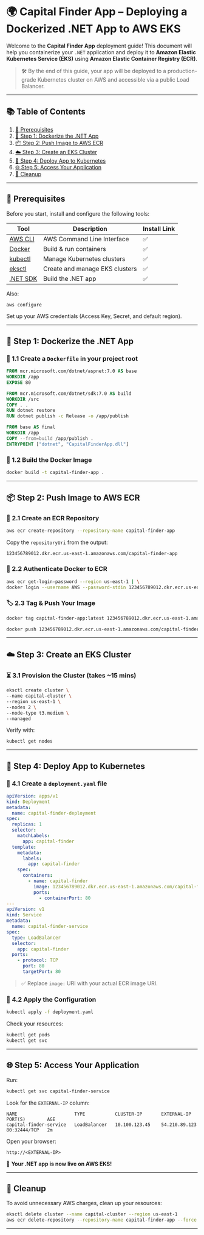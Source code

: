 

# 🌍 Capital Finder App – Deploying a Dockerized .NET App to AWS EKS

Welcome to the **Capital Finder App** deployment guide! This document will help you containerize your `.NET` application and deploy it to **Amazon Elastic Kubernetes Service (EKS)** using **Amazon Elastic Container Registry (ECR)**.

> 🛠️ By the end of this guide, your app will be deployed to a production-grade Kubernetes cluster on AWS and accessible via a public Load Balancer.

---

## 📚 Table of Contents

1. [🧰 Prerequisites](#-prerequisites)  
2. [🐳 Step 1: Dockerize the .NET App](#-step-1-dockerize-the-net-app)  
3. [📦 Step 2: Push Image to AWS ECR](#-step-2-push-image-to-aws-ecr)  
4. [☁️ Step 3: Create an EKS Cluster](#️-step-3-create-an-eks-cluster)  
5. [🚀 Step 4: Deploy App to Kubernetes](#-step-4-deploy-app-to-kubernetes)  
6. [🌐 Step 5: Access Your Application](#-step-5-access-your-application)  
7. [🧹 Cleanup](#-cleanup)

---

## 🧰 Prerequisites

Before you start, install and configure the following tools:

| Tool        | Description                          | Install Link |
|-------------|--------------------------------------|--------------|
| [AWS CLI](https://docs.aws.amazon.com/cli/latest/userguide/install-cliv2.html) | AWS Command Line Interface | ✅ |
| [Docker](https://docs.docker.com/get-docker/)      | Build & run containers      | ✅ |
| [kubectl](https://kubernetes.io/docs/tasks/tools/) | Manage Kubernetes clusters  | ✅ |
| [eksctl](https://eksctl.io/introduction/installation/) | Create and manage EKS clusters | ✅ |
| [.NET SDK](https://dotnet.microsoft.com/en-us/download) | Build the .NET app          | ✅ |

Also:

```bash
aws configure
```

Set up your AWS credentials (Access Key, Secret, and default region).

---

## 🐳 Step 1: Dockerize the .NET App

### 📄 1.1 Create a `Dockerfile` in your project root

```Dockerfile
FROM mcr.microsoft.com/dotnet/aspnet:7.0 AS base
WORKDIR /app
EXPOSE 80

FROM mcr.microsoft.com/dotnet/sdk:7.0 AS build
WORKDIR /src
COPY . .
RUN dotnet restore
RUN dotnet publish -c Release -o /app/publish

FROM base AS final
WORKDIR /app
COPY --from=build /app/publish .
ENTRYPOINT ["dotnet", "CapitalFinderApp.dll"]
```

### 🔨 1.2 Build the Docker Image

```bash
docker build -t capital-finder-app .
```

---

## 📦 Step 2: Push Image to AWS ECR

### 🧱 2.1 Create an ECR Repository

```bash
aws ecr create-repository --repository-name capital-finder-app
```

Copy the `repositoryUri` from the output:
```
123456789012.dkr.ecr.us-east-1.amazonaws.com/capital-finder-app
```

### 🔐 2.2 Authenticate Docker to ECR

```bash
aws ecr get-login-password --region us-east-1 | \
docker login --username AWS --password-stdin 123456789012.dkr.ecr.us-east-1.amazonaws.com
```

### 🏷️ 2.3 Tag & Push Your Image

```bash
docker tag capital-finder-app:latest 123456789012.dkr.ecr.us-east-1.amazonaws.com/capital-finder-app:latest

docker push 123456789012.dkr.ecr.us-east-1.amazonaws.com/capital-finder-app:latest
```

---

## ☁️ Step 3: Create an EKS Cluster

### ⏳ 3.1 Provision the Cluster (takes ~15 mins)

```bash
eksctl create cluster \
--name capital-cluster \
--region us-east-1 \
--nodes 2 \
--node-type t3.medium \
--managed
```

Verify with:

```bash
kubectl get nodes
```

---

## 🚀 Step 4: Deploy App to Kubernetes

### 📝 4.1 Create a `deployment.yaml` file

```yaml
apiVersion: apps/v1
kind: Deployment
metadata:
  name: capital-finder-deployment
spec:
  replicas: 1
  selector:
    matchLabels:
      app: capital-finder
  template:
    metadata:
      labels:
        app: capital-finder
    spec:
      containers:
        - name: capital-finder
          image: 123456789012.dkr.ecr.us-east-1.amazonaws.com/capital-finder-app:latest
          ports:
            - containerPort: 80
---
apiVersion: v1
kind: Service
metadata:
  name: capital-finder-service
spec:
  type: LoadBalancer
  selector:
    app: capital-finder
  ports:
    - protocol: TCP
      port: 80
      targetPort: 80
```

> ✅ Replace `image:` URI with your actual ECR image URI.

### 🚀 4.2 Apply the Configuration

```bash
kubectl apply -f deployment.yaml
```

Check your resources:

```bash
kubectl get pods
kubectl get svc
```

---

## 🌐 Step 5: Access Your Application

Run:

```bash
kubectl get svc capital-finder-service
```

Look for the `EXTERNAL-IP` column:

```
NAME                     TYPE           CLUSTER-IP       EXTERNAL-IP       PORT(S)        AGE
capital-finder-service   LoadBalancer   10.100.123.45    54.210.89.123     80:32444/TCP   2m
```

Open your browser:

```
http://<EXTERNAL-IP>
```

🎉 **Your .NET app is now live on AWS EKS!**

---

## 🧹 Cleanup

To avoid unnecessary AWS charges, clean up your resources:

```bash
eksctl delete cluster --name capital-cluster --region us-east-1
aws ecr delete-repository --repository-name capital-finder-app --force
```

---

